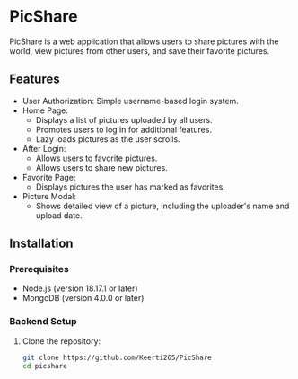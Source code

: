 # PicShare  

PicShare is a web application that allows users to share pictures with the world, view pictures from other users, and save their favorite pictures.

## Features

- User Authorization: Simple username-based login system.
- Home Page:
  - Displays a list of pictures uploaded by all users.
  - Promotes users to log in for additional features.
  - Lazy loads pictures as the user scrolls.
- After Login:
  - Allows users to favorite pictures.
  - Allows users to share new pictures.
- Favorite Page:
  - Displays pictures the user has marked as favorites.
- Picture Modal:
  - Shows detailed view of a picture, including the uploader's name and upload date.

## Installation

### Prerequisites

- Node.js (version 18.17.1 or later)
- MongoDB (version 4.0.0 or later)

### Backend Setup

1. Clone the repository:
   ```bash
   git clone https://github.com/Keerti265/PicShare
   cd picshare
